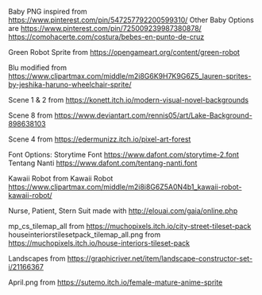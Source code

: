 Baby PNG inspired from https://www.pinterest.com/pin/547257792200599310/
Other Baby Options are https://www.pinterest.com/pin/725009239987380878/
https://comohacerte.com/costura/bebes-en-punto-de-cruz

Green Robot Sprite from https://opengameart.org/content/green-robot

Blu modified from https://www.clipartmax.com/middle/m2i8G6K9H7K9G6Z5_lauren-sprites-by-jeshika-haruno-wheelchair-sprite/

Scene 1 & 2 from https://konett.itch.io/modern-visual-novel-backgrounds

Scene 8 from https://www.deviantart.com/rennis05/art/Lake-Background-898638103

Scene 4 from https://edermunizz.itch.io/pixel-art-forest 


Font Options: 
Storytime Font https://www.dafont.com/storytime-2.font
Tentang Nanti https://www.dafont.com/tentang-nanti.font

Kawaii Robot from Kawaii Robot https://www.clipartmax.com/middle/m2i8i8G6Z5A0N4b1_kawaii-robot-kawaii-robot/

Nurse, Patient, Stern Suit made with http://elouai.com/gaia/online.php

mp_cs_tilemap_all from https://muchopixels.itch.io/city-street-tileset-pack
houseinteriorstilesetpack_tilemap_all.png from https://muchopixels.itch.io/house-interiors-tileset-pack

Landscapes from https://graphicriver.net/item/landscape-constructor-set-i/21166367

April.png from https://sutemo.itch.io/female-mature-anime-sprite